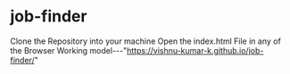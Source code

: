 # job-finder
Clone the Repository into your machine
Open the index.html File in any of the Browser
Working model---"https://vishnu-kumar-k.github.io/job-finder/"
